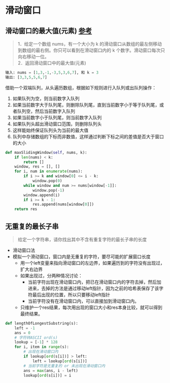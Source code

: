 # 滑动窗口

## 滑动窗口的最大值(元素) [参考](https://blog.csdn.net/u010429424/article/details/73692248)  

>1．给定一个数组 nums，有一个大小为 k 的滑动窗口从数组的最左侧移动到数组的最右侧。你只可以看到在滑动窗口内的 k 个数字。滑动窗口每次只向右移动一位。  
>2．返回滑动窗口中的最大值(元素)

```python
输入: nums = [1,3,-1,-3,5,3,6,7], 和 k = 3
输出: [3,3,5,5,6,7]
```

借助一个双端队列，从头遍历数组，根据如下规则进行入队列或出队列操作：

1. 如果队列为空，则当前数字入队列
2. 如果当前数字大于队列尾，则删除队列尾，直到当前数字小于等于队列尾，或者队列空，然后当前数字入队列
3. 如果当前数字小于队列尾，则当前数字入队列
4. 如果队列头超出滑动窗口范围，则删除队列头
5. 这样能始终保证队列头为当前的最大值
6. 队列中存储数组的下标而非数值，这样通过判断下标之间的差值是否大于窗口的大小

```python
def maxSlidingWindow(self, nums, k):
    if len(nums) < k:
        return []
    window, res = [], []
    for i, num in enumerate(nums):
        if i >= k and window[0] <= i - k:
            window.pop(0)
        while window and num >= nums[window[-1]]:
            window.pop(-1)
        window.append(i)
        if i >= k - 1:
            res.append(nums[window[0]])
    return res
```

## 无重复的最长子串

> 给定一个字符串，请你找出其中不含有重复字符的最长子串的长度

- 滑动窗口法
- 模拟一个滑动窗口，窗口内是无重复的字符，要尽可能的扩展窗口长度
  - 用一个left变量来指向滑动窗口的左边界，如果遍历到的字符没有出现过，扩大右边界
  - 如果出现过，分两种情况讨论：
    - 当前字符出现在滑动窗口内，把已在滑动窗口内的字符去掉，然后加进来，去掉的方法是通过移动left指针，因为之前的哈希表保存了该字符最后出现的位置，所以只要移动left指针
    - 当前字符没有在滑动窗口内，可以直接加到滑动窗口内。
  - 只维护一个res结果，每次用出现的窗口大小和res本身比较，就可以得到最终结果。

```python
def lengthOfLongestSubstring(s):
    left = -1
    ans = 0
    # 字符转ASCII ord(s)
    lookup = [-1] * 128
    for i, item in range(s):
        # 出现在滑动窗口内
        if lookup[ord(s[i])] > left:
            left = lookup[ord(s[i])]
        # 当前字符是无重复的 or 未出现在滑动窗口内
        ans = max(ans, i - left)
        lookup[ord(s[i])] = i
```
